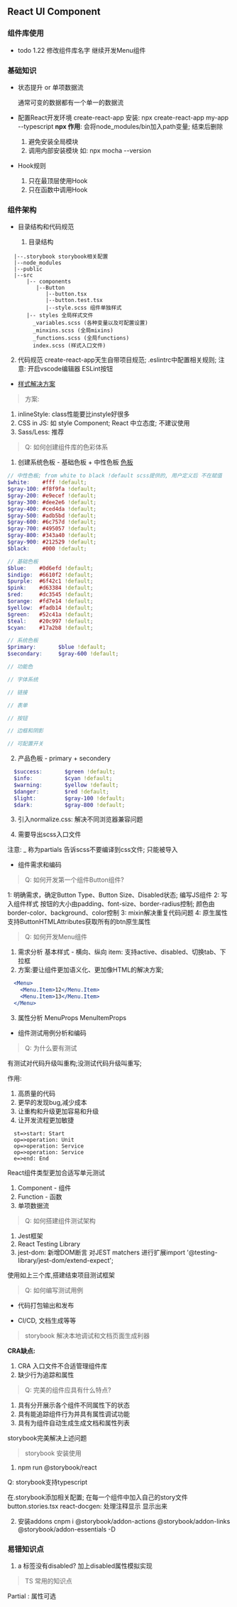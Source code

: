 ## React UI Component

### 组件库使用
- todo 1.22
  修改组件库名字
  继续开发Menu组件


### 基础知识

- 状态提升 or 单项数据流

  通常可变的数据都有一个单一的数据流

- 配置React开发环境
  create-react-app 安装: npx create-react-app my-app --typescript
  **npx 作用**: 会将node_modules/bin加入path变量; 结束后删除
  1. 避免安装全局模块
  2. 调用内部安装模块 如: npx mocha --version

- Hook规则
  1. 只在最顶层使用Hook
  2. 只在函数中调用Hook

### 组件架构

- 目录结构和代码规范

  1. 目录结构
```
  |--.storybook storybook相关配置 
  |--node_modules
  |--public
  |--src
      |-- components
         |--Button
            |--button.tsx
            |--button.test.tsx
            |--style.scss 组件单独样式
      |-- styles 全局样式文件
        _variables.scss (各种变量以及可配置设置)
        _minxins.scss (全局mixins)
        _functions.scss (全局functions)
        index.scss (样式入口文件)
```       

  2. 代码规范
    create-react-app天生自带项目规范; .eslintrc中配置相关规则; 注意: 开启vscode编辑器 ESLint按钮

- [样式解决方案](https://reactjs.org/docs/faq-styling.html)

> 方案:
  1. inlineStyle: class性能要比instyle好很多
  2. CSS in JS: 如 style Component; React 中立态度; 不建议使用
  3. Sass/Less: 推荐

> Q: 如何创建组件库的色彩体系
  1. 创建系统色板 - 基础色板 + 中性色板 [色板](http://zhongguose.com/)
  
  ```scss
  // 中性色板; from white to black !default scss提供的, 用户定义后 不在赋值
  $white:    #fff !default;
  $gray-100: #f8f9fa !default;
  $gray-200: #e9ecef !default;
  $gray-300: #dee2e6 !default;
  $gray-400: #ced4da !default;
  $gray-500: #adb5bd !default;
  $gray-600: #6c757d !default;
  $gray-700: #495057 !default;
  $gray-800: #343a40 !default;
  $gray-900: #212529 !default;
  $black:    #000 !default;

  // 基础色板
  $blue:    #0d6efd !default;
  $indigo:  #6610f2 !default;
  $purple:  #6f42c1 !default;
  $pink:    #d63384 !default;
  $red:     #dc3545 !default;
  $orange:  #fd7e14 !default;
  $yellow:  #fadb14 !default;
  $green:   #52c41a !default;
  $teal:    #20c997 !default;
  $cyan:    #17a2b8 !default;

  // 系统色板
  $primary:       $blue !default;
  $secondary:     $gray-600 !default;

  // 功能色

  // 字体系统

  // 链接

  // 表单

  // 按钮

  // 边框和阴影

  // 可配置开关

  ```

  2. 产品色板 - primary + secondery
  ```scss
    $success:       $green !default;
    $info:          $cyan !default;
    $warning:       $yellow !default;
    $danger:        $red !default;
    $light:         $gray-100 !default;
    $dark:          $gray-800 !default;
  ```

  3. 引入normalize.css: 解决不同浏览器兼容问题

  4. 需要导出scss入口文件
  
  注意: _ 称为partials 告诉scss不要编译到css文件; 只能被导入

- 组件需求和编码

> Q: 如何开发第一个组件Button组件?

  1: 明确需求，确定Button Type、Button Size、Disabled状态; 编写JS组件
  2: 写入组件样式 按钮的大小由padding、font-size、border-radius控制; 
  颜色由border-color、background、color控制
  3: mixin解决重复代码问题
  4: 原生属性支持ButtonHTMLAttributes<HTMLElement>获取所有的btn原生属性

> Q: 如何开发Menu组件
  1. 需求分析
    基本样式 - 横向、纵向
    item: 支持active、disabled、切换tab、下拉框
  2. 方案:要让组件更加语义化、更加像HTML的解决方案; 
  ```jsx
    <Menu>
      <Menu.Item>12</Menu.Item>
      <Menu.Item>13</Menu.Item>
    </Menu>
  ```
  3. 属性分析
    MenuProps
    MenuItemProps

- 组件测试用例分析和编码

> Q: 为什么要有测试
  
  有测试对代码升级叫重构;没测试代码升级叫重写;

  作用:
  1. 高质量的代码
  2. 更早的发现bug,减少成本
  3. 让重构和升级更加容易和升级
  4. 让开发流程更加敏捷
```flow
  st=>start: Start
  op=>operation: Unit
  op=>operation: Service
  op=>operation: Service
  e=>end: End
```
  React组件类型更加合适写单元测试
  1. Component - 组件
  2. Function - 函数
  3. 单项数据流
> Q: 如何搭建组件测试架构
  
  1. Jest框架 
  2. React Testing Library
  3. jest-dom: 新增DOM断言 
对JEST matchers 进行扩展import '@testing-library/jest-dom/extend-expect';

  使用如上三个库,搭建结束项目测试框架


> Q: 如何编写测试用例



- 代码打包输出和发布

- CI/CD, 文档生成等等

> storybook 解决本地调试和文档页面生成利器

**CRA缺点:**

1. CRA 入口文件不合适管理组件库
2. 缺少行为追踪和属性

>Q: 完美的组件应具有什么特点?

1. 具有分开展示各个组件不同属性下的状态
2. 具有能追踪组件行为并具有属性调试功能
3. 具有为组件自动生成生成文档和属性列表

storybook完美解决上述问题

> storybook 安装使用

1. npm run @storybook/react

Q: storybook支持typescript

在.storybook添加相关配置;
在每一个组件中加入自己的story文件button.stories.tsx
react-docgen: 处理注释显示 显示出来

2. 安装addons 
cnpm i @storybook/addon-actions @storybook/addon-links @storybook/addon-essentials -D
### 易错知识点

1. a 标签没有disabled? 加上disabled属性模拟实现


> TS 常用的知识点

Partial<T> : 属性可选